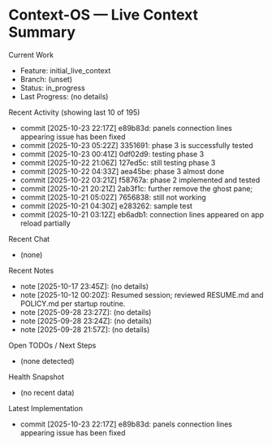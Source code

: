 # Context-OS — Live Context Summary

Current Work
- Feature: initial_live_context
- Branch: (unset)
- Status: in_progress
- Last Progress: (no details)

Recent Activity (showing last 10 of 195)
- commit [2025-10-23 22:17Z] e89b83d: panels connection lines appearing issue has been fixed
- commit [2025-10-23 05:22Z] 3351691: phase 3 is successfully tested
- commit [2025-10-23 00:41Z] 0df02d9: testing phase 3
- commit [2025-10-22 21:06Z] 127ed5c: still testing phase 3
- commit [2025-10-22 04:33Z] aea45be: phase 3 almost done
- commit [2025-10-22 03:21Z] f58767a: phase 2 implemented and tested
- commit [2025-10-21 20:21Z] 2ab3f1c: further remove the ghost pane;
- commit [2025-10-21 05:02Z] 7656838: still not working
- commit [2025-10-21 04:30Z] e283262: sample test
- commit [2025-10-21 03:12Z] eb6adb1: connection lines appeared on app reload partially

Recent Chat
- (none)

Recent Notes
- note [2025-10-17 23:45Z]: (no details)
- note [2025-10-12 00:20Z]: Resumed session; reviewed RESUME.md and POLICY.md per startup routine.
- note [2025-09-28 23:27Z]: (no details)
- note [2025-09-28 23:24Z]: (no details)
- note [2025-09-28 21:57Z]: (no details)

Open TODOs / Next Steps
- (none detected)

Health Snapshot
- (no recent data)

Latest Implementation
- commit [2025-10-23 22:17Z] e89b83d: panels connection lines appearing issue has been fixed
